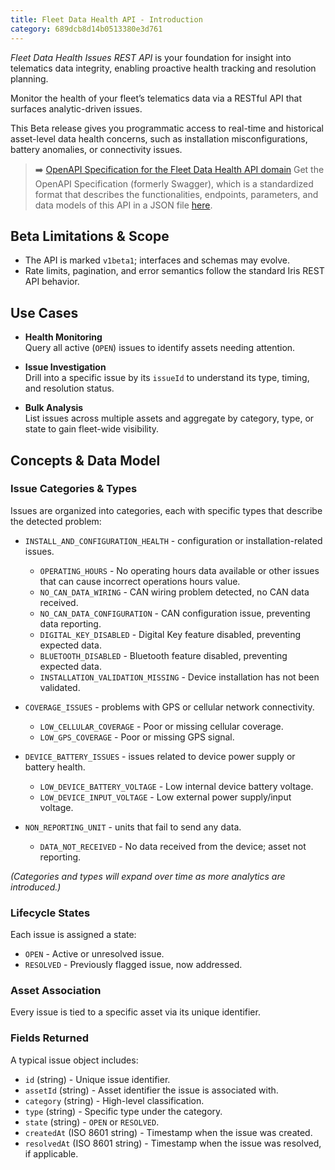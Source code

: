 ```yaml
---
title: Fleet Data Health API - Introduction 
category: 689dcb8d14b0513380e3d761
---
```


_Fleet Data Health Issues REST API_ is your foundation for insight into telematics data integrity, enabling proactive health tracking and resolution planning.

Monitor the health of your fleet’s telematics data via a RESTful API that surfaces analytic-driven issues. 

This Beta release gives you programmatic access to real-time and historical asset-level data health concerns, 
such as installation misconfigurations, battery anomalies, or connectivity issues.

> ➡️ [OpenAPI Specification for the Fleet Data Health API domain](https://developers.trackunit.com/openapi/689dcb8d14b0513380e3d75a)
> Get the OpenAPI Specification (formerly Swagger), which is a standardized format that describes the functionalities, endpoints, parameters, and data models of this API in a JSON file [here](https://developers.trackunit.com/openapi/689dcb8d14b0513380e3d75a).


## Beta Limitations & Scope
  - The API is marked `v1beta1`; interfaces and schemas may evolve.
  - Rate limits, pagination, and error semantics follow the standard Iris REST API behavior.


## Use Cases

- **Health Monitoring**  
  Query all active (`OPEN`) issues to identify assets needing attention.

- **Issue Investigation**  
  Drill into a specific issue by its `issueId` to understand its type, timing, and resolution status.

- **Bulk Analysis**  
  List issues across multiple assets and aggregate by category, type, or state to gain fleet-wide visibility.


## Concepts & Data Model

### Issue Categories & Types
Issues are organized into categories, each with specific types that describe the detected problem:
- `INSTALL_AND_CONFIGURATION_HEALTH` - configuration or installation-related issues.
  - `OPERATING_HOURS` - No operating hours data available or other issues that can cause incorrect operations hours value.
  - `NO_CAN_DATA_WIRING` - CAN wiring problem detected, no CAN data received.
  - `NO_CAN_DATA_CONFIGURATION` - CAN configuration issue, preventing data reporting.
  - `DIGITAL_KEY_DISABLED` - Digital Key feature disabled, preventing expected data.
  - `BLUETOOTH_DISABLED` - Bluetooth feature disabled, preventing expected data.
  - `INSTALLATION_VALIDATION_MISSING` - Device installation has not been validated.

- `COVERAGE_ISSUES` - problems with GPS or cellular network connectivity.
  - `LOW_CELLULAR_COVERAGE` - Poor or missing cellular coverage.
  - `LOW_GPS_COVERAGE` - Poor or missing GPS signal.
      
- `DEVICE_BATTERY_ISSUES` - issues related to device power supply or battery health.
  - `LOW_DEVICE_BATTERY_VOLTAGE` - Low internal device battery voltage.
  - `LOW_DEVICE_INPUT_VOLTAGE` - Low external power supply/input voltage.
    
- `NON_REPORTING_UNIT` - units that fail to send any data.
  - `DATA_NOT_RECEIVED` - No data received from the device; asset not reporting.

*(Categories and types will expand over time as more analytics are introduced.)*

### Lifecycle States  
Each issue is assigned a state:
- `OPEN` - Active or unresolved issue.
- `RESOLVED` - Previously flagged issue, now addressed.

### Asset Association  
  Every issue is tied to a specific asset via its unique identifier.

### Fields Returned  
A typical issue object includes:
- `id` (string) - Unique issue identifier.
- `assetId` (string) - Asset identifier the issue is associated with.
- `category` (string) - High-level classification.
- `type` (string) - Specific type under the category.
- `state` (string) - `OPEN` or `RESOLVED`.
- `createdAt` (ISO 8601 string) - Timestamp when the issue was created.
- `resolvedAt` (ISO 8601 string) - Timestamp when the issue was resolved, if applicable.
